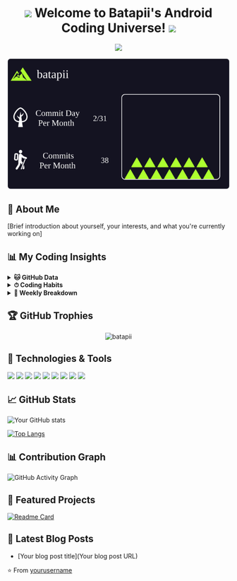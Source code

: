 
<h1 align="center">
  <img src="https://media.giphy.com/media/hvRJCLFzcasrR4ia7z/giphy.gif" width="28">
  Welcome to Batapii's Android Coding Universe!
  <img src="https://media.giphy.com/media/hvRJCLFzcasrR4ia7z/giphy.gif" width="28">
</h1>


<p align="center">
  <img src="https://readme-typing-svg.herokuapp.com/?lines=Android+Developer+in+Japan;Always%20learning%20new%20things&font=Fira%20Code&center=true&width=440&height=45&color=f75c7e&vCenter=true&size=22">
</p>



![Mountain](./mountain-output/mountain.svg)

## 🚀 About Me
[Brief introduction about yourself, your interests, and what you're currently working on]

## 📊 My Coding Insights

<details>
<summary><b>🐱 GitHub Data</b></summary>

<!--START_SECTION:github-data-->
[Your GitHub data will be inserted here]
<!--END_SECTION:github-data-->
</details>

<details>
<summary><b>⏱ Coding Habits</b></summary>

<!--START_SECTION:coding-habits-->
[Your coding habits data will be inserted here]
<!--END_SECTION:coding-habits-->
</details>

<details>
<summary><b>📅 Weekly Breakdown</b></summary>

<!--START_SECTION:weekly-breakdown-->
[Your weekly breakdown data will be inserted here]
<!--END_SECTION:weekly-breakdown-->
</details>

## 🏆 GitHub Trophies

<p align="center">
  <img src="https://github-profile-trophy.vercel.app/?username=batapii&theme=nord&column=7&no-frame=true&no-bg=true" alt="batapii" />
</p>

## 🔧 Technologies & Tools
![](https://img.shields.io/badge/OS-Linux-informational?style=flat&logo=linux&logoColor=white&color=2bbc8a)
![](https://img.shields.io/badge/Editor-IntelliJ_IDEA-informational?style=flat&logo=intellij-idea&logoColor=white&color=2bbc8a)
![](https://img.shields.io/badge/Code-Python-informational?style=flat&logo=python&logoColor=white&color=2bbc8a)
![](https://img.shields.io/badge/Code-JavaScript-informational?style=flat&logo=javascript&logoColor=white&color=2bbc8a)
![](https://img.shields.io/badge/Code-Golang-informational?style=flat&logo=go&logoColor=white&color=2bbc8a)
![](https://img.shields.io/badge/Shell-Bash-informational?style=flat&logo=gnu-bash&logoColor=white&color=2bbc8a)
![](https://img.shields.io/badge/Tools-PostgreSQL-informational?style=flat&logo=postgresql&logoColor=white&color=2bbc8a)
![](https://img.shields.io/badge/Tools-Docker-informational?style=flat&logo=docker&logoColor=white&color=2bbc8a)
![](https://img.shields.io/badge/Tools-Kubernetes-informational?style=flat&logo=kubernetes&logoColor=white&color=2bbc8a)

## 📈 GitHub Stats

![Your GitHub stats](https://github-readme-stats.vercel.app/api?username=yourusername&show_icons=true&theme=radical)

[![Top Langs](https://github-readme-stats.vercel.app/api/top-langs/?username=yourusername&layout=compact&theme=radical)](https://github.com/anuraghazra/github-readme-stats)

## 📊 Contribution Graph
![GitHub Activity Graph](https://activity-graph.herokuapp.com/graph?username=yourusername&theme=dracula)

## 💼 Featured Projects
[![Readme Card](https://github-readme-stats.vercel.app/api/pin/?username=yourusername&repo=your-repo-name&theme=radical)](https://github.com/yourusername/your-repo-name)

## 📝 Latest Blog Posts
<!-- BLOG-POST-LIST:START -->
- [Your blog post title](Your blog post URL)
<!-- BLOG-POST-LIST:END -->

⭐️ From [yourusername](https://github.com/yourusername)

<!--START_SECTION:activity-->
<!--END_SECTION:activity-->
